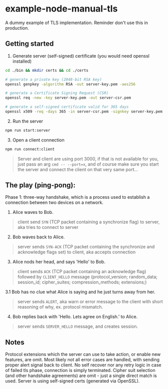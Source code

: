 # example-node-manual-tls
A dummy example of TLS implementation. Reminder don't use this in production.

## Getting started
1. Generate server (self-signed) certificate (you would need openssl installed)

```sh
cd ./bin && mkdir certs && cd ./certs

# generate a private key (2048-bit RSA key)
openssl genpkey -algorithm RSA -out server-key.pem -aes256

# generate a Certificate Signing Request (CSR)
openssl req -new -key server-key.pem -out server-csr.pem

# generate a self-signed certificate valid for 365 days
openssl x509 -req -days 365 -in server-csr.pem -signkey server-key.pem -out server-cert.pem
```

2. Run the server

```sh
npm run start:server
```

3. Open a client connection

```sh
npm run connect:client
```

> Server and client are using port 3000, if that is not available for you, just pass an arg `cmd -- --port=x`, and of course make sure you start the server and connect the client on that very same port...

## The play (ping-pong):

Phase 1: three-way handshake, which is a process used to establish a connection between two devices on a network.

1. Alice waves to Bob.
> client send `SYN` (TCP packet containing a synchronize flag) to server, aka tries to connect to server

2. Bob waves back to Alice.
> server sends `SYN-ACK` (TCP packet containing the synchronize and acknowledge flags set) to client, aka accepts connection

3. Alice nods her head, and says 'Hello' to Bob. 
> client sends `ACK` (TCP packet containing an acknowledge flag) followed by `CLIENT_HELLO` message (protocol_version; random_data; session_id; cipher_suites; compression_methods; extensions;)

3.1 Bob has no clue what Alice is saying and he just turns away from her.
> server sends `ALERT`, aka warn or error message to the client with short reasoning of why, ex. protocol mismatch.

4. Bob replies back with 'Hello. Lets agree on English.' to Alice.
> server sends `SERVER_HELLO` message, and creates session.

## Notes

Protocol extensions which the server can use to take action, or enable new features, are omit.
Most likely not all error cases are handled, with sending proper alert signal back to client.
No self recover nor any retry logic in case of failed tls phase, connection is simply terminated.
Cipher suit selection (and other handshake agreements) are omit - just a single direct match is used.
Server is using self-signed certs (generated via OpenSSL).
